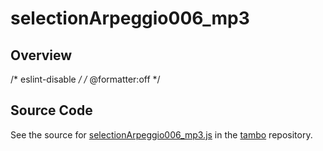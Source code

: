 # selectionArpeggio006_mp3

## Overview

/* eslint-disable */
/* @formatter:off */



## Source Code

See the source for [selectionArpeggio006_mp3.js](https://github.com/phetsims/tambo/blob/main/sounds/selectionArpeggio006_mp3.js) in the [tambo](https://github.com/phetsims/tambo) repository.
